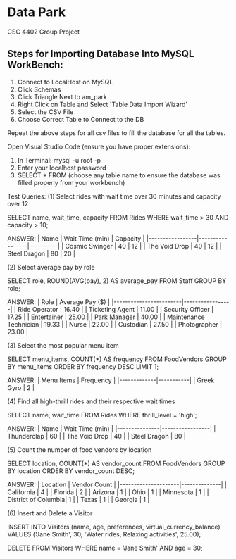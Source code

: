 # Data Park
CSC 4402 Group Project

## Steps for Importing Database Into MySQL WorkBench:
1. Connect to LocalHost on MySQL
2. Click Schemas 
3. Click Triangle Next to am_park
4. Right Click on Table and Select 'Table Data Import Wizard'
5. Select the CSV File 
6. Choose Correct Table to Connect to the DB 

Repeat the above steps for all csv files to fill the database for all the tables.

Open Visual Studio Code (ensure you have proper extensions):
1. In Terminal: mysql -u root -p
2. Enter your localhost password
3. SELECT * FROM (choose any table name to ensure the database was filled properly from your workbench)

Test Queries:
(1) Select rides with wait time over 30 minutes and capacity over 12

SELECT name, wait_time, capacity
FROM Rides
WHERE wait_time > 30 AND capacity > 10;

ANSWER:
| Name            | Wait Time (min) | Capacity |
|-----------------|-----------------|----------|
| Cosmic Swinger  | 40              | 12       |
| The Void Drop   | 40              | 12       |
| Steel Dragon    | 80              | 20       |


(2) Select average pay by role

SELECT role, ROUND(AVG(pay), 2) AS average_pay
FROM Staff
GROUP BY role;

ANSWER:
| Role                   | Average Pay ($) |
|------------------------|-----------------|
| Ride Operator          | 16.40           |
| Ticketing Agent        | 11.00           |
| Security Officer       | 17.25           |
| Entertainer            | 25.00           |
| Park Manager           | 40.00           |
| Maintenance Technician | 19.33           |
| Nurse                  | 22.00           |
| Custodian              | 27.50           |
| Photographer           | 23.00           |


(3) Select the most popular menu item

SELECT menu_items, COUNT(*) AS frequency
FROM FoodVendors
GROUP BY menu_items
ORDER BY frequency DESC
LIMIT 1;

ANSWER:
| Menu Items  | Frequency |
|-------------|-----------|
| Greek Gyro  | 2         |

(4) Find all high-thrill rides and their respective wait times

SELECT name, wait_time
FROM Rides
WHERE thrill_level = 'high';

ANSWER:
| Name          | Wait Time (min) |
|---------------|-----------------|
| Thunderclap   | 60              |
| The Void Drop | 40              |
| Steel Dragon  | 80              |

(5) Count the number of food vendors by location

SELECT location, COUNT(*) AS vendor_count
FROM FoodVendors
GROUP BY location
ORDER BY vendor_count DESC;

ANSWER:
| Location            | Vendor Count |
|---------------------|--------------|
| California          | 4            |
| Florida             | 2            |
| Arizona             | 1            |
| Ohio                | 1            |
| Minnesota           | 1            |
| District of Columbia| 1            |
| Texas               | 1            |
| Georgia             | 1            |

(6) Insert and Delete a Visitor

INSERT INTO Visitors (name, age, preferences, virtual_currency_balance)
VALUES ('Jane Smith', 30, 'Water rides, Relaxing activities', 25.00);

DELETE FROM Visitors
WHERE name = 'Jane Smith' AND age = 30;
